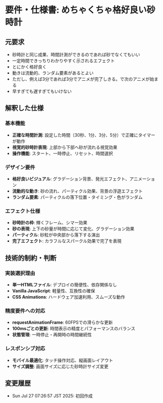 # 要件・仕様書: めちゃくちゃ格好良い砂時計

## 元要求
- 砂時計と同じ成果、時間計測ができるのであれば砂でなくてもいい
- 一定時間できっちりわかりやすく示されるエフェクト
- とにかく格好良く
- 動きは流動的、ランダム要素があるとよい
- ただし、例えば3分であれば3分でアニメが完了しきる。で次のアニメが始まる
- 早すぎても遅すぎてもいけない

## 解釈した仕様
### 基本機能
- **正確な時間計測**: 設定した時間（30秒、1分、3分、5分）で正確にタイマーが動作
- **視覚的砂時計表現**: 上部から下部へ砂が流れる視覚効果
- **操作機能**: スタート、一時停止、リセット、時間選択

### デザイン要件
- **格好良いビジュアル**: グラデーション背景、発光エフェクト、アニメーション
- **流動的な動き**: 砂の流れ、パーティクル効果、背景の浮遊エフェクト
- **ランダム要素**: パーティクルの落下位置・タイミング・色がランダム

### エフェクト仕様
- **砂時計の枠**: 輝くフレーム、シマー効果
- **砂の表現**: 上下の砂量が時間に応じて変化、グラデーション効果
- **パーティクル**: 砂粒が中央部から落下する演出
- **完了エフェクト**: カラフルなスパークル効果で完了を表現

## 技術的制約・判断
### 実装選択理由
- **単一HTMLファイル**: デプロイの簡便性、依存関係なし
- **Vanilla JavaScript**: 軽量性、互換性の確保
- **CSS Animations**: ハードウェア加速利用、スムーズな動作

### 精度要件への対応
- **requestAnimationFrame**: 60FPSでの滑らかな更新
- **100msごとの更新**: 時間表示の精度とパフォーマンスのバランス
- **状態管理**: 一時停止・再開時の時間継続性

### レスポンシブ対応
- **モバイル最適化**: タッチ操作対応、縦画面レイアウト
- **サイズ調整**: 画面サイズに応じた砂時計サイズ変更

## 変更履歴
- Sun Jul 27 07:26:57 JST 2025: 初回作成